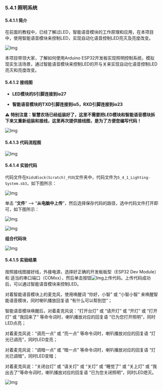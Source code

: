 ### 5.4.1 照明系统

#### 5.4.1.1 简介

在前面的教程中，已经了解过LED，智能语音模块的工作原理和应用，在本项目中，使用智能语音模块来控制LED，实现自动化语音控制LED亮灭及亮度改变。

![Img](../media/cout1.png)

本项目带领大家，了解如何使用Arduino ESP32开发板实现照明控制系统，模拟现实生活场景，通过智能语音模块来控制LED的开与关来实现自动化语音控制LED亮灭和亮度改变。

#### 5.4.1.2 接线图

- **LED模块的S引脚连接到io27**

- **智能语音模块的TXD引脚连接到io5，RXD引脚连接到io23**

⚠️ **特别注意：智慧农场已经组装好了，这里不需要把LED模块和智能语音模块拆下来又重新组装和接线，这里再次提供接线图，是为了方便您编写代码！**

![Img](../media/couj13.png)

#### 5.4.1.3 代码流程图

![Img](../media/flo1.png)

#### 5.4.1.4 实验代码

代码文件在`KidsBlock(Scratch)_代码`文件夹中，代码文件为`5_4_1_Lighting-System.sb3`，如下图所示：

![Img](../media/couj-024.png)

单击 “**文件**” --> “**从电脑中上传**”，然后选择保存代码的路径，选中代码文件打开即可，如下图所示：

![Img](../media/couj-01-1.png)

![Img](../media/couj-024-1.png)

**组合代码块**

![Img](../media/KidsBlock-code23.png)

#### 5.4.1.5 实验结果

按照接线图接好线，外接电源，选择好正确的开发板板型（ESP32 Dev Module）和 适当的串口端口（COMxx），然后单击按钮![Img](../media/upload.png)上传代码。上传代码成功后，可以通过智能语音模块来控制LED。

对着智能语音模块上的麦克风，使用唤醒词 “你好，小智” 或 “小智小智” 来唤醒智能语音模块，同时喇叭播放回复语 “有什么可以帮到您”；

智能语音模块唤醒后，对着麦克风说：“打开台灯” 或 “请开灯” 或 “开灯” 或 “打开灯” 或 “我回来了” 等命令词时，喇叭播放对应的回复语 “已为您打开照明”，同时LED点亮；

对着麦克风说：“调亮一点” 或 “亮一点” 等命令词时，喇叭播放对应的回复语 “灯光已调亮”，同时LED变亮；

对着麦克风说：“调暗一点” 或 “暗一点” 等命令词时，喇叭播放对应的回复语 “灯光已调暗”，同时LED变暗；

对着麦克风说：“关闭台灯” 或 “请关灯” 或 “关灯” 或 “睡觉了” 或 “关上灯” 或 “我出去了”等命令词时，喇叭播放对应的回复语 “已为您关闭照明”，同时LED熄灭。

![Img](../media/Lighting-System.gif) 